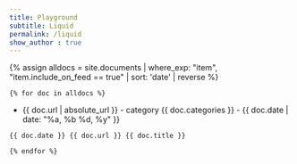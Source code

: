 ```yaml
---
title: Playground
subtitle: Liquid 
permalink: /liquid
show_author : true
---
```


  {% assign alldocs = site.documents | where_exp: "item", "item.include_on_feed == true" | sort: 'date' | reverse %}

	{% for doc in alldocs %}
	
- {{ doc.url | absolute_url }} - category {{ doc.categories }} - {{ doc.date | date: "%a, %b %d, %y" }}

```
{{ doc.date }} {{ doc.url }} {{ doc.title }}
```
	
	{% endfor %}
